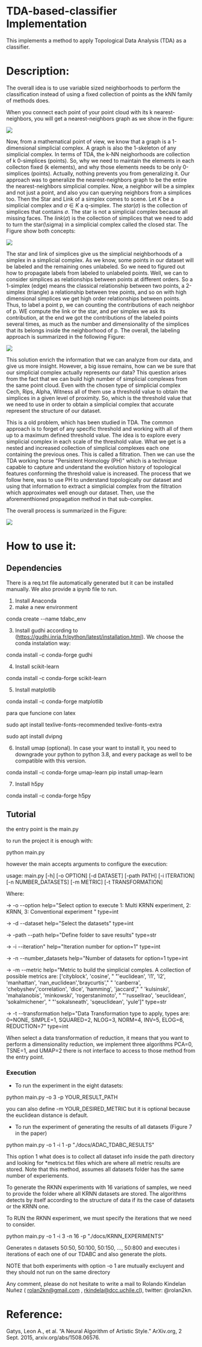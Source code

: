 # TDA-based-classifier Implementation
This implements a method to apply Topological Data Analysis (TDA) as a classifier.

# Description:

The overall idea is to use variable sized neighborhoods to perform the classification instead of
using a fixed collection of points as the kNN family of methods does.

When you connect each point of your point cloud with its k nearest-neighbors, you will get a nearest-neighbors graph as we show in the figure:

<img src = "resources/nn_graph.png">

Now, from a mathematical point of view, we know that a graph is a 1-dimensional simplicial complex. A graph is also the
1-skeleton of any simplicial complex. In terms of TDA, the k-NN neighorhoods are collection of k 0-simplices (points).
So, why we need to maintain the elements in each collecton fixed (k elements), and why those elements needs to be
only 0-simplices (points). Actually, nothing prevents you from generalizing it.
Our approach was to generalize the nearest-neighbors graph to be the entire the nearest-neighbors simplicial complex.
Now, a neighbor will be a simplex and not just a point, and also you can querying neighbors from a simplices too.
Then the Star and Link of a simplex comes to scene. Let $K$ be a simplicial complex and $\sigma \in K$ a q-simplex.
The $star(\sigma)$ is the collection of simplices that contains $\sigma$. The star is not a simplicial complex because
all missing faces. The $link(\sigma)$ is the collection of simplices that we need to add to turn the star(\sigma) in a
simplicial complex called the closed star. The Figure show both concepts:

<img src = "resources/starlink.png">

The star and link of simplices give us the simplicial neighborhoods of a simplex in a simplicial complex. As we know, some points in
our dataset will be labeled and the remaining ones unlabeled. So we need to figured out how to propagate labels from
labeled to unlabeled points. Well, we can to consider simplices as relationships between points at different orders. So a 1-simplex
(edge) means the classical relationship between two points, a 2-simplex (triangle) a relationship between tree points,
and so on with high dimensional simplices we get high order relationships between points.
Thus, to label a point p, we can counting the contributions of each neighbor of p. WE compute the link or the star,
and per simplex we ask its contribution, at the end we got the contributions of the labeled points several times,
as much as the number and dimensionality of the simplices that its belongs inside the neighborhood of p.
The overall, the labeling approach is summarized in the following Figure:

<img src = "resources/epsilon_examples23.png">

This solution enrich the information that we can analyze from our data, and give us more insight. However,
a big issue remains, how can we be sure that our simplicial complex actually represents our data? This question arises
from the fact that we can build high number of simplicial complexes from the same point cloud.
Even with the chosen type of simplicial complex Cech, Rips, Alpha, Witness all of them use a threshold value to obtain
the simplices in a given level of proximity. So, which is the threshold value that we need to use in order to
obtain a simplicial complex that accurate represent the structure of our dataset.

This is a old problem, which has been studied in TDA. The common approach is to forget of any specific threshold
and working with all of them up to a maximum defined threshold value. The idea is to explore every
simplicial complex in each scale of the threshold value. What we get is a nested and increased collection of
simplicial complexes each one containing the previous ones. This is called a filtration. Then we can use the TDA
working horse "Persistent Homology (PH)" which is a technique capable to capture and understand the evolution history of
topological features conforming the threshold value is increased. The process that we follow here, was to use PH
to understand topologically our dataset and using that information to extract a simplicial complex from the filtration
which approximates well enough our dataset. Then, use the aforementhioned propagation method in that sub-complex.

The overall process is summarized in the Figure:

<img src = "resources/overall_tdabc.png">

# How to use it:

## Dependencies

There is a req.txt file automatically generated but it can be installed manually. We also provide a ipynb file to run.

1. Install Anaconda
2. make a new environment

conda create --name tdabc_env

3. Install gudhi according to (https://gudhi.inria.fr/python/latest/installation.html). 
   We choose the conda instalation way: 

conda install -c conda-forge gudhi

4. Install scikit-learn

conda install -c conda-forge scikit-learn

5. Install matplotlib

conda install -c conda-forge matplotlib

para que funcione con latex

sudo apt install texlive-fonts-recommended 
texlive-fonts-extra

sudo apt install dvipng

6. Install umap (optional). 
   In case your want to install it, you need to 
   downgrade your python to python 3.8, and every 
   package as well to be compatible with this version. 
   
conda install -c conda-forge umap-learn
pip install umap-learn

7. Install h5py

conda install -c conda-forge h5py

## Tutorial

the entry point is the main.py

to run the project it is enough with:

python main.py

however the main accepts arguments to configure the execution:

usage: main.py [-h] [-o OPTION] [-d DATASET] [-path PATH] [-i ITERATION] [-n NUMBER_DATASETS] [-m METRIC] [-t TRANSFORMATION]

Where:

-> -o --option help="Select option to execute 1: Multi KRNN experiment, 2: KRNN, 3: Conventional experiment " type=int

-> -d --dataset help="Select the datasets" type=int

-> -path --path help="Define folder to save results" type=str

-> -i --iteration" help="Iteration number for option=1" type=int

-> -n --number_datasets help="Number of datasets for option=1 type=int

-> -m --metric help="Metric to build the simplicial comples. A collection of possible  metrics are: ['cityblock', 'cosine', "
                                                   "'euclidean', 'l1', 'l2', 'manhattan', 'nan_euclidean','braycurtis',"
                                                   " 'canberra', 'chebyshev','correlation', 'dice', 'hamming', 'jaccard',"
                                                   " 'kulsinski', 'mahalanobis', 'minkowski', 'rogerstanimoto', "
                                                   "'russellrao', 'seuclidean', 'sokalmichener', "
                                                   "'sokalsneath', 'sqeuclidean', 'yule']" type=str

-> -t --transformation help="Data Transformation type to apply, types are: 0=NONE, SIMPLE=1, SQUARED=2, NLOG=3, NORM=4, INV=5, ELOG=6, REDUCTION=7" type=int

When select a data transformation of reduction, it means that you want to perform a dimensionality reduction, we
implement three algorithms PCA=0, TSNE=1, and UMAP=2 there is not interface to access to those method from the entry point.

### Execution

- To run the experiment in the eight datasets:

python main.py -o 3 -p YOUR_RESULT_PATH

you can also define -m YOUR_DESIRED_METRIC but it is optional because the euclidean distance is default.

- To run the experiment of generating the results of all datasets (Figure 7 in the paper)

python main.py -o 1 -i 1 -p "./docs/ADAC_TDABC_RESULTS"

This option 1 what does is to collect all dataset info inside the path directory and looking for *metrics.txt files
which are where all metric results are stored. Note that this method, assumes all datasets folder has the same number
of experiements.

To generate the RKNN experiments with 16 variations of samples, we need to provide the folder where all KRNN datasets
are stored. The algorithms detects by itself according to the structure of data if its the case of datasets
or the KRNN one.

To RUN the RKNN experiment, we must specify the iterations that we need to consider.

python main.py -o 1 -i 3 -n 16 -p "./docs/KRNN_EXPERIMENTS"

Generates n datasets 50:50, 50:100, 50:150, ..., 50:800 and executes i iterations of each one of our TDABC
and also generate the plots.

NOTE that both experiments with option -o 1 are mutually excluyent and they should not run on the same directory


Any comment, please do not hesitate to write a mail to Rolando Kindelan Nuñez ( rolan2kn@gmail.com , rkindela@dcc.uchile.cl), twitter: @rolan2kn.

# Reference:
Gatys, Leon A., et al. “A Neural Algorithm of Artistic Style.” ArXiv.org, 2 Sept. 2015, arxiv.org/abs/1508.06576.


